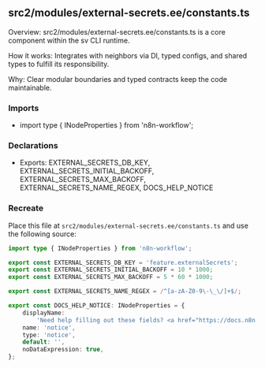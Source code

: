 ## src2/modules/external-secrets.ee/constants.ts

Overview: src2/modules/external-secrets.ee/constants.ts is a core component within the sv CLI runtime.

How it works: Integrates with neighbors via DI, typed configs, and shared types to fulfill its responsibility.

Why: Clear modular boundaries and typed contracts keep the code maintainable.

### Imports

- import type { INodeProperties } from 'n8n-workflow';

### Declarations

- Exports: EXTERNAL_SECRETS_DB_KEY, EXTERNAL_SECRETS_INITIAL_BACKOFF, EXTERNAL_SECRETS_MAX_BACKOFF, EXTERNAL_SECRETS_NAME_REGEX, DOCS_HELP_NOTICE

### Recreate

Place this file at `src2/modules/external-secrets.ee/constants.ts` and use the following source:

```ts
import type { INodeProperties } from 'n8n-workflow';

export const EXTERNAL_SECRETS_DB_KEY = 'feature.externalSecrets';
export const EXTERNAL_SECRETS_INITIAL_BACKOFF = 10 * 1000;
export const EXTERNAL_SECRETS_MAX_BACKOFF = 5 * 60 * 1000;

export const EXTERNAL_SECRETS_NAME_REGEX = /^[a-zA-Z0-9\-\_\/]+$/;

export const DOCS_HELP_NOTICE: INodeProperties = {
	displayName:
		'Need help filling out these fields? <a href="https://docs.n8n.io/external-secrets/#connect-n8n-to-your-secrets-store" target="_blank">Open docs</a>',
	name: 'notice',
	type: 'notice',
	default: '',
	noDataExpression: true,
};

```
